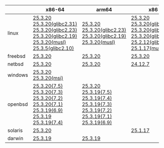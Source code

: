 ||x86-64|arm64|x86|ppc64le|armv7|armel|
| --- | --- | --- | --- | --- | --- | --- |
|linux|[25.3.20](https://github.com/roswell/sbcl_head/releases/download/25.3.20/sbcl-25.3.20-x86-64-linux-binary.tar.bz2)<br />[25.3.20(glibc2.31)](https://github.com/roswell/sbcl_head/releases/download/25.3.20/sbcl-25.3.20-x86-64-linux-glibc2.31-binary.tar.bz2)<br />[25.3.20(glibc2.23)](https://github.com/roswell/sbcl_head/releases/download/25.3.20/sbcl-25.3.20-x86-64-linux-glibc2.23-binary.tar.bz2)<br />[25.3.20(glibc2.19)](https://github.com/roswell/sbcl_head/releases/download/25.3.20/sbcl-25.3.20-x86-64-linux-glibc2.19-binary.tar.bz2)<br />[25.3.20(musl)](https://github.com/roswell/sbcl_head/releases/download/25.3.20/sbcl-25.3.20-x86-64-linux-musl-binary.tar.bz2)<br />[25.3.5(glibc2.10)](https://github.com/roswell/sbcl_head/releases/download/25.3.5/sbcl-25.3.5-x86-64-linux-glibc2.10-binary.tar.bz2)<br />|[25.3.20](https://github.com/roswell/sbcl_head/releases/download/25.3.20/sbcl-25.3.20-arm64-linux-binary.tar.bz2)<br />[25.3.20(glibc2.23)](https://github.com/roswell/sbcl_head/releases/download/25.3.20/sbcl-25.3.20-arm64-linux-glibc2.23-binary.tar.bz2)<br />[25.3.20(glibc2.19)](https://github.com/roswell/sbcl_head/releases/download/25.3.20/sbcl-25.3.20-arm64-linux-glibc2.19-binary.tar.bz2)<br />[25.3.20(musl)](https://github.com/roswell/sbcl_head/releases/download/25.3.20/sbcl-25.3.20-arm64-linux-musl-binary.tar.bz2)<br />|[25.3.20](https://github.com/roswell/sbcl_head/releases/download/25.3.20/sbcl-25.3.20-x86-linux-binary.tar.bz2)<br />[25.3.20(glibc2.31)](https://github.com/roswell/sbcl_head/releases/download/25.3.20/sbcl-25.3.20-x86-linux-glibc2.31-binary.tar.bz2)<br />[25.3.20(glibc2.23)](https://github.com/roswell/sbcl_head/releases/download/25.3.20/sbcl-25.3.20-x86-linux-glibc2.23-binary.tar.bz2)<br />[25.3.20(glibc2.19)](https://github.com/roswell/sbcl_head/releases/download/25.3.20/sbcl-25.3.20-x86-linux-glibc2.19-binary.tar.bz2)<br />[25.2.12(glibc2.10)](https://github.com/roswell/sbcl_head/releases/download/25.2.12/sbcl-25.2.12-x86-linux-glibc2.10-binary.tar.bz2)<br />[25.1.17(musl)](https://github.com/roswell/sbcl_head/releases/download/25.1.17/sbcl-25.1.17-x86-linux-musl-binary.tar.bz2)<br />|[25.3.20](https://github.com/roswell/sbcl_head/releases/download/25.3.20/sbcl-25.3.20-ppc64le-linux-binary.tar.bz2)<br />[25.3.20(glibc2.23)](https://github.com/roswell/sbcl_head/releases/download/25.3.20/sbcl-25.3.20-ppc64le-linux-glibc2.23-binary.tar.bz2)<br />[25.3.20(glibc2.19)](https://github.com/roswell/sbcl_head/releases/download/25.3.20/sbcl-25.3.20-ppc64le-linux-glibc2.19-binary.tar.bz2)<br />|[25.3.19](https://github.com/roswell/sbcl_head/releases/download/25.3.19/sbcl-25.3.19-armv7-linux-binary.tar.bz2)<br />|[25.1.17](https://github.com/roswell/sbcl_head/releases/download/25.1.17/sbcl-25.1.17-armel-linux-binary.tar.bz2)<br />|
|freebsd|[25.3.20](https://github.com/roswell/sbcl_head/releases/download/25.3.20/sbcl-25.3.20-x86-64-freebsd-binary.tar.bz2)<br />|[25.3.20](https://github.com/roswell/sbcl_head/releases/download/25.3.20/sbcl-25.3.20-arm64-freebsd-binary.tar.bz2)<br />|[25.3.20](https://github.com/roswell/sbcl_head/releases/download/25.3.20/sbcl-25.3.20-x86-freebsd-binary.tar.bz2)<br />||||
|netbsd|[25.3.20](https://github.com/roswell/sbcl_head/releases/download/25.3.20/sbcl-25.3.20-x86-64-netbsd-binary.tar.bz2)<br />|[25.3.20](https://github.com/roswell/sbcl_head/releases/download/25.3.20/sbcl-25.3.20-arm64-netbsd-binary.tar.bz2)<br />|[24.12.7](https://github.com/roswell/sbcl_head/releases/download/24.12.7/sbcl-24.12.7-x86-netbsd-binary.tar.bz2)<br />||||
|windows|[25.3.20](https://github.com/roswell/sbcl_head/releases/download/25.3.20/sbcl-25.3.20-x86-64-windows-binary.tar.bz2)<br />[25.3.20(msi)](https://github.com/roswell/sbcl_head/releases/download/25.3.20/sbcl-25.3.20-x86-64-windows-binary.msi)<br />||||||
|openbsd|[25.3.20(7.5)](https://github.com/roswell/sbcl_head/releases/download/25.3.20/sbcl-25.3.20-x86-64-openbsd-7.5-binary.tar.bz2)<br />[25.3.20(7.3)](https://github.com/roswell/sbcl_head/releases/download/25.3.20/sbcl-25.3.20-x86-64-openbsd-7.3-binary.tar.bz2)<br />[25.3.20(7.2)](https://github.com/roswell/sbcl_head/releases/download/25.3.20/sbcl-25.3.20-x86-64-openbsd-7.2-binary.tar.bz2)<br />[25.3.20(7.1)](https://github.com/roswell/sbcl_head/releases/download/25.3.20/sbcl-25.3.20-x86-64-openbsd-7.1-binary.tar.bz2)<br />[25.3.19(6.9)](https://github.com/roswell/sbcl_head/releases/download/25.3.19/sbcl-25.3.19-x86-64-openbsd-6.9-binary.tar.bz2)<br />[25.3.19](https://github.com/roswell/sbcl_head/releases/download/25.3.19/sbcl-25.3.19-x86-64-openbsd-binary.tar.bz2)<br />[25.3.19(7.4)](https://github.com/roswell/sbcl_head/releases/download/25.3.19/sbcl-25.3.19-x86-64-openbsd-7.4-binary.tar.bz2)<br />|[25.3.20](https://github.com/roswell/sbcl_head/releases/download/25.3.20/sbcl-25.3.20-arm64-openbsd-binary.tar.bz2)<br />[25.3.19(7.5)](https://github.com/roswell/sbcl_head/releases/download/25.3.19/sbcl-25.3.19-arm64-openbsd-7.5-binary.tar.bz2)<br />[25.3.19(7.4)](https://github.com/roswell/sbcl_head/releases/download/25.3.19/sbcl-25.3.19-arm64-openbsd-7.4-binary.tar.bz2)<br />[25.3.19(7.3)](https://github.com/roswell/sbcl_head/releases/download/25.3.19/sbcl-25.3.19-arm64-openbsd-7.3-binary.tar.bz2)<br />[25.3.19(7.2)](https://github.com/roswell/sbcl_head/releases/download/25.3.19/sbcl-25.3.19-arm64-openbsd-7.2-binary.tar.bz2)<br />[25.3.19(7.1)](https://github.com/roswell/sbcl_head/releases/download/25.3.19/sbcl-25.3.19-arm64-openbsd-7.1-binary.tar.bz2)<br />[25.3.19(6.9)](https://github.com/roswell/sbcl_head/releases/download/25.3.19/sbcl-25.3.19-arm64-openbsd-6.9-binary.tar.bz2)<br />|||||
|solaris|[25.3.20](https://github.com/roswell/sbcl_head/releases/download/25.3.20/sbcl-25.3.20-x86-64-solaris-binary.tar.bz2)<br />||[25.1.17](https://github.com/roswell/sbcl_head/releases/download/25.1.17/sbcl-25.1.17-x86-solaris-binary.tar.bz2)<br />||||
|darwin|[25.3.19](https://github.com/roswell/sbcl_head/releases/download/25.3.19/sbcl-25.3.19-x86-64-darwin-binary.tar.bz2)<br />|[25.3.19](https://github.com/roswell/sbcl_head/releases/download/25.3.19/sbcl-25.3.19-arm64-darwin-binary.tar.bz2)<br />|||||
